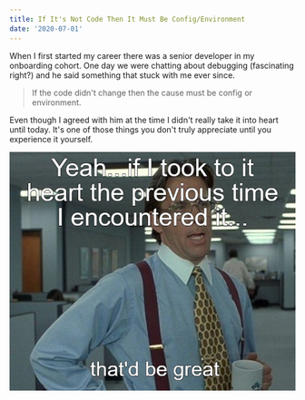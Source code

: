 ```yaml
---
title: If It's Not Code Then It Must Be Config/Environment
date: '2020-07-01'
---
```


When I first started my career there was a senior developer in my onboarding cohort. One day we were chatting about debugging (fascinating right?) and he said something that stuck with me ever since.

> If the code didn't change then the cause must be config or environment.

Even though I agreed with him at the time I didn't really take it into heart until today. It's one of those things you don't truly appreciate until you experience it yourself.

![that'd be great](../public/images/posts/2020-07-01-that-be-great.jpg)
